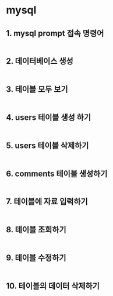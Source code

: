 # mysql

## 1. mysql prompt 접속 명령어

```terminal || cmd

```

## 2. 데이터베이스 생성

```sql

```

## 3. 테이블 모두 보기

```sql

```

## 4. users 테이블 생성 하기

```sql

```

## 5. users 테이블 삭제하기

```sql

```

## 6. comments 테이블 생성하기

```sql

```

## 7. 테이블에 자료 입력하기

```sql

```

## 8. 테이블 조회하기

```sql

```

## 9. 테이블 수정하기

```sql

```

## 10. 테이블의 데이터 삭제하기

```sql

```
